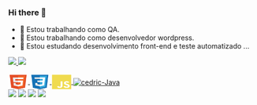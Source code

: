 ### Hi there 👋

- 🔭 Estou trabalhando como QA.
- 🌱 Estou trabalhando como desenvolvedor wordpress. 
- 👯 Estou estudando desenvolvimento front-end e teste automatizado ...
 <div>
  <a href="https://github.com/CedricArnaud20">
  <img height="180em" src="https://github-readme-stats.vercel.app/api?username=CedricArnaud20&show_icons=true&theme=dark&include_all_commits=true&count_private=true"/>
  <img height="180em" src="https://github-readme-stats.vercel.app/api/top-langs/?username=CedricArnaud20&layout=compact&langs_count=7&theme=dark"/>
</div>
  <div style="display: inline_block"><br>
  <img align="center" alt="cedric-HTML" height="30" width="40" src="https://raw.githubusercontent.com/devicons/devicon/master/icons/html5/html5-original.svg">
  <img align="center" alt="cedric-CSS" height="30" width="40" src="https://raw.githubusercontent.com/devicons/devicon/master/icons/css3/css3-original.svg">
  <img align="center" alt="cedric-Js" height="30" width="40" src="https://raw.githubusercontent.com/devicons/devicon/master/icons/javascript/javascript-plain.svg">
  <img  align="center" alt="cedric-Java" height="50" width="60" src="https://cdn.jsdelivr.net/gh/devicons/devicon/icons/java/java-original-wordmark.svg">    
</div>
  
  <div> 
  <a href="#" target="_blank"><img src="https://img.shields.io/badge/-Instagram-%23E4405F?style=for-the-badge&logo=instagram&logoColor=white" target="_blank"></a>
  <a href = "mailto:ccedricpfembi@gmail.com"><img src="https://img.shields.io/badge/-Gmail-%23333?style=for-the-badge&logo=gmail&logoColor=white" target="_blank"></a>
  <a href="#" target="_blank"><img src="https://img.shields.io/badge/-LinkedIn-%230077B5?style=for-the-badge&logo=linkedin&logoColor=white" target="_blank"></a>
  <a href="#" target="_blank"><img src=https://img.shields.io/badge/WhatsApp-25D366?style=for-the-badge&logo=whatsapp&logoColor=white" target="_blank"></a>
  
 

